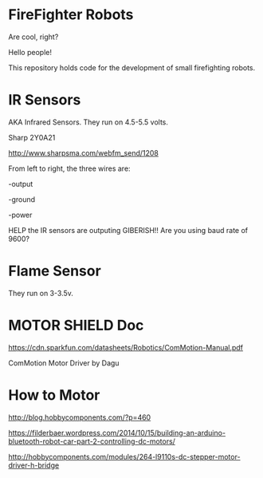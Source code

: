 # FireFighter Robots
Are cool, right?

Hello people!

This repository holds code for the development of small firefighting robots.


# IR Sensors
AKA Infrared Sensors. 
They run on 4.5-5.5 volts.

Sharp 2Y0A21

http://www.sharpsma.com/webfm_send/1208

From left to right, the three wires are:

-output 

-ground

-power  

HELP the IR sensors are outputing GIBERISH!! Are you using baud rate of 9600?

# Flame Sensor
They run on 3-3.5v. 



# MOTOR SHIELD Doc
https://cdn.sparkfun.com/datasheets/Robotics/ComMotion-Manual.pdf

ComMotion Motor Driver by Dagu

# How to Motor
http://blog.hobbycomponents.com/?p=460

https://filderbaer.wordpress.com/2014/10/15/building-an-arduino-bluetooth-robot-car-part-2-controlling-dc-motors/

http://hobbycomponents.com/modules/264-l9110s-dc-stepper-motor-driver-h-bridge

